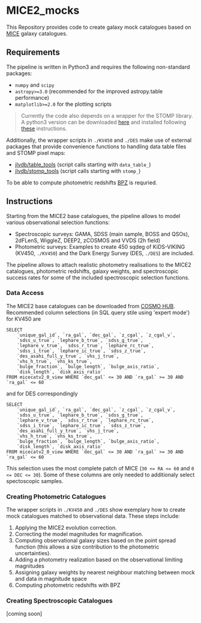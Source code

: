 # MICE2_mocks

This Repository provides code to create galaxy mock catalogues based on
[MICE](http://maia.ice.cat/mice/) galaxy catalogues.


## Requirements

The pipeline is written in Python3 and requires the following non-standard
packages:
- `numpy` and `scipy`
- `astropy>=3.0` (recommended for the improved astropy.table performance)
- `matplotlib>=2.0` for the plotting scripts

> Currently the code also depends on a wrapper for the STOMP library. A python3
version can be downloaded [here](https://github.com/jlvdb/astro-stomp3) and
installed following
[these](https://github.com/morriscb/the-wizz/wiki/Stomp-Installation)
instructions.

Additionally, the wrapper scripts in `./KV450` and `./DES` make use of
external packages that provide convenience functions to handling data table
files and STOMP pixel maps:
- [jlvdb/table_tools](https://github.com/jlvdb/table_tools) (script calls
starting with `data_table_`)
- [jlvdb/stomp_tools](https://github.com/jlvdb/stomp_tools) (script calls
starting with `stomp_`)

To be able to compute photometric redshifts
[BPZ](http://www.stsci.edu/~dcoe/BPZ/) is requried.


## Instructions

Starting from the MICE2 base catalogues, the pipeline allows to model various
observational selection functions:

- Spectroscopic surveys: GAMA, SDSS (main sample, BOSS and QSOs), 2dFLenS,
WiggleZ, DEEP2, zCOSMOS and VVDS (2h field)
- Photometric surveys: Examples to create 450 sqdeg of KiDS-VIKING (KV450,
`./KV450`) and the Dark Energy Survey (DES, `./DES`) are included.

The pipeline allows to attach realistic photometry realisations to the MICE2
catalogues, photometric redshifts, galaxy weights, and spectroscopic success
rates for some of the included spectroscopic selection functions.


### Data Access

The MICE2 base catalogues can be downloaded from
[COSMO HUB](https://cosmohub.pic.es/). Recommended column selections (in SQL
query stile using 'expert mode') for KV450 are

```
SELECT
    `unique_gal_id`, `ra_gal`, `dec_gal`, `z_cgal`, `z_cgal_v`,
    `sdss_u_true`, `lephare_b_true`, `sdss_g_true`,
    `lephare_v_true`, `sdss_r_true`, `lephare_rc_true`,
    `sdss_i_true`, `lephare_ic_true`, `sdss_z_true`,
    `des_asahi_full_y_true`, `vhs_j_true`,
    `vhs_h_true`, `vhs_ks_true`,
    `bulge_fraction`, `bulge_length`, `bulge_axis_ratio`,
    `disk_length`, `disk_axis_ratio`
FROM micecatv2_0_view WHERE `dec_gal` <= 30 AND `ra_gal` >= 30 AND `ra_gal` <= 60
```
and for DES correspondingly
```
SELECT
    `unique_gal_id`, `ra_gal`, `dec_gal`, `z_cgal`, `z_cgal_v`,
    `sdss_u_true`, `lephare_b_true`, `sdss_g_true`,
    `lephare_v_true`, `sdss_r_true`, `lephare_rc_true`,
    `sdss_i_true`, `lephare_ic_true`, `sdss_z_true`,
    `des_asahi_full_y_true`, `vhs_j_true`,
    `vhs_h_true`, `vhs_ks_true`,
    `bulge_fraction`, `bulge_length`, `bulge_axis_ratio`,
    `disk_length`, `disk_axis_ratio`
FROM micecatv2_0_view WHERE `dec_gal` <= 30 AND `ra_gal` >= 30 AND `ra_gal` <= 60
```
This selection uses the most complete patch of MICE (`30 <= RA <= 60` and
`0 <= DEC <= 30`). Some of these columns are only needed to additionaly select
spectoscopic samples.


### Creating Photometric Catalogues

The wrapper scripts in `./KV450` and `./DES` show exemplary how to create
mock catalogues matched to observational data. These steps include:

1. Applying the MICE2 evolution correction.
2. Correcting the model magnitudes for magnification.
3. Computing observational galaxy sizes based on the point spread function
(this allows a size contribution to the photometric uncertainties).
4. Adding a photometry realization based on the observational limiting
magnitudes
5. Assigning galaxy weights by nearest neighbour matching between mock and data
in magnitude space
6. Computing photometric redshifts with BPZ


### Creating Spectroscopic Catalogues

[coming soon]
